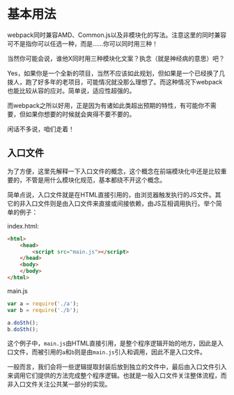 # 基本用法

webpack同时兼容AMD、Common.js以及非模块化的写法。注意这里的同时兼容可不是指你可以任选一种，而是……你可以同时用三种！

当然你可能会说，谁他X同时用三种模块化文案？执念（就是神经病的意思）吧？

Yes，如果你是一个全新的项目，当然不应该如此规划，但如果是一个已经换了几拨人，跑了好多年的老项目，可能情况就没那么理想了。而这种情况下webpack也能比较从容的应对。简单说，适应性超强的。

而webpack之所以好用，正是因为有诸如此类超出预期的特性，有可能你不需要，但如果你想要的时候就会爽得不要不要的。

闲话不多说，咱们走着！

## 入口文件

为了方便，这里先解释一下入口文件的概念，这个概念在前端模块化中还是比较重要的，不管是用什么模块化规范，基本都绕不开这个概念。

简单点说，入口文件就是在HTML直接引用的，由浏览器触发执行的JS文件。其它的非入口文件则是由入口文件来直接或间接依赖，由JS互相调用执行。举个简单的例子：

index.html:

```html
<html>
	<head>
		<script src="main.js"></script>
	</head>
	<body>
	</body>
</html>
```

main.js

```javascript
var a = require('./a');
var b = require('./b');

a.doSth();
b.doSth();
```

这个例子中，`main.js`由HTML直接引用，是整个程序逻辑开始的地方，因此是入口文件，而被引用的`a`和`b`则是由`main.js`引入和调用，因此不是入口文件。

一般而言，我们会将一些逻辑提取封装后放到独立的文件中，最后由入口文件引入来调用它们提供的方法完成整个程序逻辑。也就是一般入口文件关注整体流程，而非入口文件关注公共某一部分的实现。